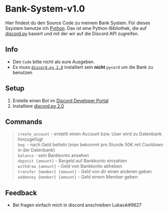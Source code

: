 # Bank-System-v1.0

Hier findest du den Source Code zu meinem Bank System. Für dieses Ssystem benutze ich [Python](https://www.python.org/downloads/release/python-3910/). Das ist eine Python-Bibliothek, die auf [discord.py](https://github.com/Rapptz/discord.py) basiert und mit der wir auf die Discord API zugreifen.

## Info
- Den `Code` bitte nicht als eure Ausgeben.
- Es muss [`discord.py 2.0`](https://pypi.org/project/discord.py/) installiert sein **nicht** `pycord` um die Bank zu benutzen

## Setup
1. Erstelle einen Bot im [Discord Developer Portal](https://discord.com/developers/applications/)
2. Installiere [discord.py 2.0](https://pypi.org/project/discord.py/)

## Commands
> `create_account` - erstellt einen Account bzw. User wird zu Datenbank hinzugefügt                      
> `beg `- nach Geld betteln (man bekommt pro Stunde 50€ mit Cooldown in der Datenbank)                          
> `balance` - sein Bankkonto ansehen                         
> `deposit {amount}` - Bargeld auf Bankkonto einzahlen                          
> `withdraw {amount}` - Geld von Bankkonto abheben                              
> `transfer {member} {amount}` - Geld von dir einen anderen geben   
> `addmoney {member} {amount}` - Geld einem Member geben

## Feedback
- Bei fragen einfach mich in discord anschreiben Lukasӝ#9627
